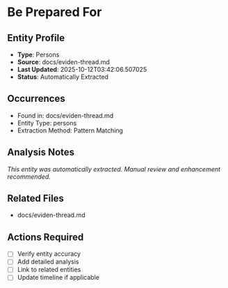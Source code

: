 # Be Prepared For

## Entity Profile
- **Type**: Persons
- **Source**: docs/eviden-thread.md
- **Last Updated**: 2025-10-12T03:42:06.507025
- **Status**: Automatically Extracted

## Occurrences
- Found in: docs/eviden-thread.md
- Entity Type: persons
- Extraction Method: Pattern Matching

## Analysis Notes
*This entity was automatically extracted. Manual review and enhancement recommended.*

## Related Files
- docs/eviden-thread.md

## Actions Required
- [ ] Verify entity accuracy
- [ ] Add detailed analysis
- [ ] Link to related entities
- [ ] Update timeline if applicable
